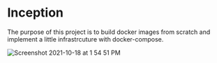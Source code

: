 # Inception

The purpose of this project is to build docker images from scratch and implement a little infrastrcuture with docker-compose.


![Screenshot 2021-10-18 at 1 54 51 PM](https://user-images.githubusercontent.com/43143962/137726286-bfb03f9f-c9fc-4777-8ddc-5a13c320cbad.png)
